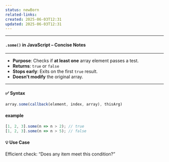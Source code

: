 ```yaml
---
status: newBorn
related-links: 
created: 2025-06-03T12:31
updated: 2025-06-03T12:31
---
```

---

#### `.some()` in JavaScript – Concise Notes
---
- **Purpose**: Checks if **at least one** array element passes a test.
- **Returns**: `true` or `false`
- **Stops early**: Exits on the first `true` result.
- **Doesn't modify** the original array.

---

#### ✅ Syntax
```js
array.some(callback(element, index, array), thisArg)
```

#### example
```js
[1, 2, 3].some(n => n > 2); // true
[1, 2, 3].some(n => n > 5); // false
```

#### 💡 Use Case
Efficient check: “Does any item meet this condition?”